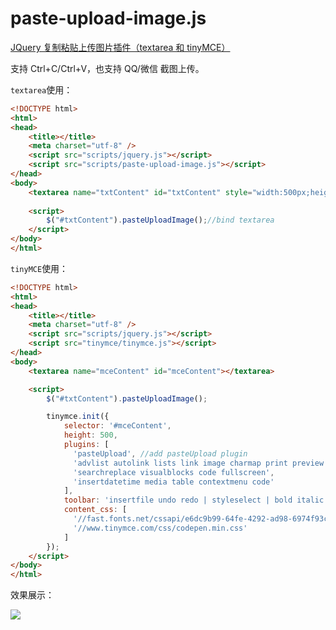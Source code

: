 # paste-upload-image.js

[JQuery 复制粘贴上传图片插件（textarea 和 tinyMCE）](http://www.cnblogs.com/xishuai/p/jquery-paste-upload-image.html)

支持 Ctrl+C/Ctrl+V，也支持 QQ/微信 截图上传。

`textarea`使用：

```html
<!DOCTYPE html>
<html>
<head>
    <title></title>
    <meta charset="utf-8" />
    <script src="scripts/jquery.js"></script>
    <script src="scripts/paste-upload-image.js"></script>
</head>
<body>
    <textarea name="txtContent" id="txtContent" style="width:500px;height:200px;"></textarea>
    
    <script>
        $("#txtContent").pasteUploadImage();//bind textarea
    </script>
</body>
</html>
```

`tinyMCE`使用：

```html
<!DOCTYPE html>
<html>
<head>
    <title></title>
    <meta charset="utf-8" />
    <script src="scripts/jquery.js"></script>
    <script src="tinymce/tinymce.js"></script>
</head>
<body>
    <textarea name="mceContent" id="mceContent"></textarea>

    <script>
        $("#txtContent").pasteUploadImage();

        tinymce.init({
            selector: '#mceContent',
            height: 500,
            plugins: [
              'pasteUpload', //add pasteUpload plugin
              'advlist autolink lists link image charmap print preview anchor',
              'searchreplace visualblocks code fullscreen',
              'insertdatetime media table contextmenu code'
            ],
            toolbar: 'insertfile undo redo | styleselect | bold italic | alignleft aligncenter alignright alignjustify | bullist numlist outdent indent | link image',
            content_css: [
              '//fast.fonts.net/cssapi/e6dc9b99-64fe-4292-ad98-6974f93cd2a2.css',
              '//www.tinymce.com/css/codepen.min.css'
            ]
        });
    </script>
</body>
</html>
```

效果展示：

![](http://images2015.cnblogs.com/blog/435188/201606/435188-20160603150528999-774769562.gif)
